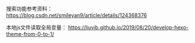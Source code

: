 
搜索功能参考资料：
https://blog.csdn.net/smileyan9/article/details/124368376

本地js文件读取全局变量：
https://liuyib.github.io/2019/08/20/develop-hexo-theme-from-0-to-1/